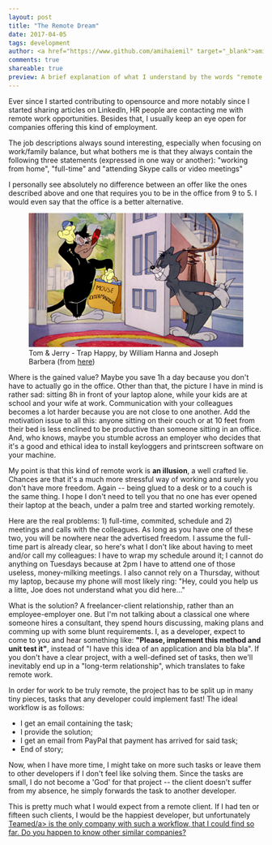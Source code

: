 ```yaml
---
layout: post
title: "The Remote Dream"
date: 2017-04-05
tags: development
author: <a href="https://www.github.com/amihaiemil" target="_blank">amihaiemil</a>
comments: true
shareable: true
preview: A brief explanation of what I understand by the words "remote work"
---
```


Ever since I started contributing to opensource and more notably since I started
sharing articles on LinkedIn, HR people are contacting me with remote work
opportunities. Besides that, I usually keep an eye open for companies offering this kind
of employment.

The job descriptions always sound interesting, especially when focusing
on work/family balance, but what bothers me is that they always contain the following
three statements (expressed in one way or another):
"working from home", "full-time" and "attending Skype calls or video meetings"

I personally see absolutely no difference between an offer like the ones described above
and one that requires you to be in the office from 9 to 5. I would even
say that the office is a better alternative.

<figure class="articleimg">
 <img src="/images/trap_happy.PNG" alt="Trap Happy">
 <figcaption>
 Tom & Jerry - Trap Happy, by  William Hanna and Joseph Barbera
 (from <a target="_blank" href="http://tomandjerrycaps.blogspot.co.at/2012/07/trap-happy.html">here</a>)
 </figcaption>
</figure>

Where is the gained value? Maybe you save 1h a day because you don't have to actually go
in the office. Other than that, the picture I have in mind is rather sad: sitting 8h in front
of your laptop alone, while your kids are at school and your wife at work. Communication with your
colleagues becomes a lot harder because you are not close to one another. Add the motivation issue to all this:
anyone sitting on their couch or at 10 feet from their bed is less enclined to be productive
than someone sitting in an office. And, who knows, maybe you stumble across an employer who decides
that it's a good and ethical idea to install keyloggers and printscreen software on your machine.

My point is that this kind of remote work is **an illusion**, a well crafted lie.
Chances are that it's a much more stressful way of working and surely you don't have more freedom. Again -- being glued
to a desk or to a couch is the same thing. I hope I don't need to tell you that no one has ever opened their laptop at the beach,
under a palm tree and started working remotely.

Here are the real problems: 1) full-time, commited, schedule and 2) meetings and calls with the colleagues. As long as you
have one of these two, you will be nowhere near the advertised freedom. I assume the full-time part is already clear, so
here's what I don't like about having to meet and/or call my colleagues: I have to wrap my schedule around it; I cannot do anything on
Tuesdays because at 2pm I have to attend one of those useless, money-milking meetings. I also cannot rely on a Thursday,
without my laptop, because my phone will most likely ring: "Hey, could you help us a litte, Joe does not understand what you did here..."

What is the solution? A freelancer-client relationship, rather than an employee-employer one.
But I'm not talking about a classical one where someone hires a consultant, they spend hours
discussing, making plans and comming up with some blunt requirements. I, as a developer, expect
to come to you and hear something like: **"Please, implement this method and unit test it"**, instead of
"I have this idea of an application and bla bla bla". If you don't have a clear project, with a well-defined
set of tasks, then we'll inevitably end up in a "long-term relationship", which translates to fake remote work.

In order for work to be truly remote, the project has to be split up in many tiny pieces,
tasks that any developer could implement fast! The ideal workflow is as follows:

   * I get an email containing the task;
   * I provide the solution;
   * I get an email from PayPal that payment has arrived for said task;
   * End of story;

Now, when I have more time, I might take on more such tasks or leave them to other developers if I don't feel like solving them.
Since the tasks are small, I do not become a 'God' for that project -- the client doesn't suffer from my absence,
he simply forwards the task to another developer.

This is pretty much what I would expect from a remote client. If I had ten or fifteen such clients,
I would be the happiest developer, but unfortunately <a href="http://www.teamed.io">Teamed/a> is the only
company with such a workflow, that I could find so far. Do you happen to know other similar companies?
